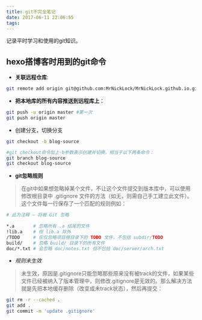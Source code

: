 ```yaml
---
title: git不完全笔记
date: 2017-06-11 22:06:55
tags:
---
```


记录平时学习和使用的git知识。

## hexo搭博客时用到的git命令

- **关联远程仓库**:

```bash
git remote add origin git@github.com:MrNickLock/MrNickLock.github.io.git
```

- **把本地库的所有内容推送到远程库上**：

```bash
git push -u origin master #第一次
git push origin master
```
- 创建分支，切换分支

```bash
git checkout -b blog-source 

#git checkout命令加上-b参数表示创建并切换，相当于以下两条命令：
git branch blog-source
git checkout blog-source

```

- **git忽略规则**


> 在git中如果想忽略掉某个文件，不让这个文件提交到版本库中，可以使用修改根目录中 .gitignore 文件的方法（如无，则需自己手工建立此文件）。这个文件每一行保存了一个匹配的规则例如：

```bash
# 此为注释 – 将被 Git 忽略
 
*.a       # 忽略所有 .a 结尾的文件
!lib.a    # 但 lib.a 除外
/TODO     # 仅仅忽略项目根目录下的 TODO 文件，不包括 subdir/TODO
build/    # 忽略 build/ 目录下的所有文件
doc/*.txt # 会忽略 doc/notes.txt 但不包括 doc/server/arch.txt 
```


- *规则未生效*

> 未生效，原因是.gitignore只能忽略那些原来没有被track的文件，如果某些文件已经被纳入了版本管理中，则修改.gitignore是无效的。那么解决方法就是先把本地缓存删除（改变成未track状态），然后再提交：

```bash
git rm -r --cached .
git add .
git commit -m 'update .gitignore'
```

